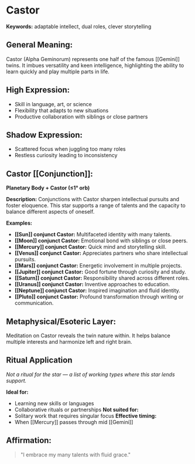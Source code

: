 # Castor


**Keywords:** adaptable intellect, dual roles, clever storytelling

## General Meaning:
Castor (Alpha Geminorum) represents one half of the famous
[[Gemini]] twins. It imbues versatility and keen intelligence,
highlighting the ability to learn quickly and play multiple
parts in life.

## High Expression:
- Skill in language, art, or science
- Flexibility that adapts to new situations
- Productive collaboration with siblings or close partners

## Shadow Expression:
- Scattered focus when juggling too many roles
- Restless curiosity leading to inconsistency

## Castor [[Conjunction]]:

**Planetary Body + Castor (≤1° orb)**

**Description:**
Conjunctions with Castor sharpen intellectual pursuits and
foster eloquence. This star supports a range of talents and the
capacity to balance different aspects of oneself.

**Examples:**
- **[[Sun]] conjunct Castor:** Multifaceted identity with many
  talents.
- **[[Moon]] conjunct Castor:** Emotional bond with siblings or close
  peers.
- **[[Mercury]] conjunct Castor:** Quick mind and storytelling skill.
- **[[Venus]] conjunct Castor:** Appreciates partners who share
  intellectual pursuits.
- **[[Mars]] conjunct Castor:** Energetic involvement in multiple
  projects.
- **[[Jupiter]] conjunct Castor:** Good fortune through curiosity and
  study.
- **[[Saturn]] conjunct Castor:** Responsibility shared across
  different roles.
- **[[Uranus]] conjunct Castor:** Inventive approaches to education.
- **[[Neptune]] conjunct Castor:** Inspired imagination and fluid
  identity.
- **[[Pluto]] conjunct Castor:** Profound transformation through
  writing or communication.

## Metaphysical/Esoteric Layer:
Meditation on Castor reveals the twin nature within. It helps
balance multiple interests and harmonize left and right brain.

## Ritual Application
*Not a ritual for the star — a list of working types where this star lends support.*

**Ideal for:**
- Learning new skills or languages
- Collaborative rituals or partnerships
**Not suited for:**
- Solitary work that requires singular focus
**Effective timing:**
- When [[Mercury]] passes through mid [[Gemini]]

## Affirmation:

> "I embrace my many talents with fluid grace."

